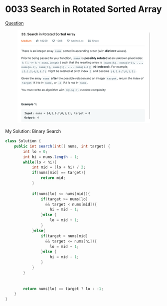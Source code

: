 # 0033 Search in Rotated Sorted Array

[Question](https://leetcode.com/problems/search-in-rotated-sorted-array/)

<figure><img src="../.gitbook/assets/image.png" alt=""><figcaption></figcaption></figure>



My Solution: Binary Search

```java
class Solution {
    public int search(int[] nums, int target) {
        int lo = 0;
        int hi = nums.length - 1;
        while(lo < hi){
            int mid = (lo + hi) / 2;
            if(nums[mid] == target){
                return mid;
            }
            
            if(nums[lo] <= nums[mid]){
                if(target >= nums[lo] 
                  && target < nums[mid]){
                    hi = mid - 1;
                }else {
                    lo = mid + 1;
                }
            }else{
                if(target > nums[mid]
                  && target <= nums[hi]){
                    lo = mid + 1;
                }else {
                    hi = mid - 1;
                }
            }
        }
        
        
        return nums[lo] == target ? lo : -1;
    }
}
```
